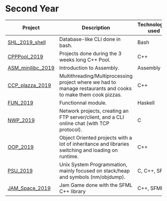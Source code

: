 # Second Year

| Project | Description | Technologies used |
|---------|-------------|-------------------|
| [SHL_2019_shell] | Database-like CLI done in bash. | Bash |
| [CPPPool_2019] | Projects done during the 3 weeks long C++ Pool. | C++ |
| [ASM_minilibc_2019] | Introduction to Assembly. | Assembly |
| [CCP_plazza_2019] | Multithreading/Multiprocessing project where we had to manage restaurants and cooks to make them cook pizzas. | C++ |
| [FUN_2019] | Functionnal module. | Haskell |
| [NWP_2019] | Network projects, creating an FTP server/client, and a CLI online chat (with TCP protocol). | C |
| [OOP_2019] | Object Oriented projects with a lot of inheritance and libraries switching and loading on runtime. | C++ |
| [PSU_2019] | Unix System Programmation, mainly focused on stack/heap and symbols (nm/objdump). | C, C++, SFML |
| [JAM_Space_2019] | Jam Game done with the SFML C++ library | C++, SFML |

[SHL_2019_shell]: https://github.com/kevinpruvost/kevinpruvost_epitech/tree/master/SecondYear/SHL_2019_shell
[CPPPool_2019]: https://github.com/kevinpruvost/kevinpruvost_epitech/tree/master/SecondYear/CPPPool_2019 
[ASM_minilibc_2019]: https://github.com/kevinpruvost/kevinpruvost_epitech/tree/master/SecondYear/ASM_minilibc_2019
[CCP_plazza_2019]: https://github.com/kevinpruvost/kevinpruvost_epitech/tree/master/SecondYear/CCP_plazza_2019
[FUN_2019]: https://github.com/kevinpruvost/kevinpruvost_epitech/tree/master/SecondYear/FUN_2019
[NWP_2019]: https://github.com/kevinpruvost/kevinpruvost_epitech/tree/master/SecondYear/NWP_2019
[OOP_2019]: https://github.com/kevinpruvost/kevinpruvost_epitech/tree/master/SecondYear/OOP_2019
[PSU_2019]: https://github.com/kevinpruvost/kevinpruvost_epitech/tree/master/SecondYear/PSU_2019
[JAM_Space_2019]: https://github.com/kevinpruvost/kevinpruvost_epitech/tree/master/SecondYear/JAM_space_2019
